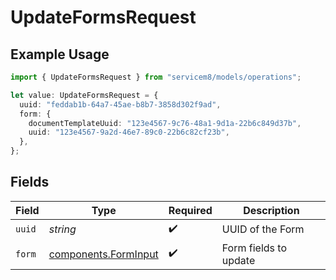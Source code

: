 # UpdateFormsRequest

## Example Usage

```typescript
import { UpdateFormsRequest } from "servicem8/models/operations";

let value: UpdateFormsRequest = {
  uuid: "feddab1b-64a7-45ae-b8b7-3858d302f9ad",
  form: {
    documentTemplateUuid: "123e4567-9c76-48a1-9d1a-22b6c849d37b",
    uuid: "123e4567-9a2d-46e7-89c0-22b6c82cf23b",
  },
};
```

## Fields

| Field                                                        | Type                                                         | Required                                                     | Description                                                  |
| ------------------------------------------------------------ | ------------------------------------------------------------ | ------------------------------------------------------------ | ------------------------------------------------------------ |
| `uuid`                                                       | *string*                                                     | :heavy_check_mark:                                           | UUID of the Form                                             |
| `form`                                                       | [components.FormInput](../../models/components/forminput.md) | :heavy_check_mark:                                           | Form fields to update                                        |
